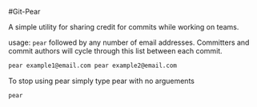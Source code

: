 #Git-Pear

A simple utility for sharing credit for commits while working on teams.

usage: ```pear``` followed by any number of email addresses.
Committers and commit authors will cycle through this list between each commit.

``` bash
pear example1@email.com pear example2@email.com
```

To stop using pear simply type pear with no arguements
```
pear
```
